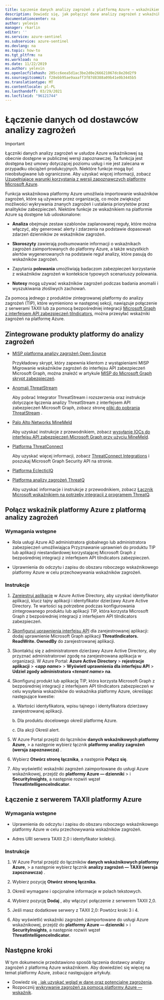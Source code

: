 ```yaml
---
title: Łączenie danych analizy zagrożeń z platformą Azure — wskaźnikiem Microsoft Docs
description: Dowiedz się, jak połączyć dane analizy zagrożeń z wskaźnikiem kontrolnym platformy Azure.
documentationcenter: na
author: yelevin
manager: rkarlin
editor: ''
ms.service: azure-sentinel
ms.subservice: azure-sentinel
ms.devlang: na
ms.topic: how-to
ms.tgt_pltfrm: na
ms.workload: na
ms.date: 11/22/2019
ms.author: yelevin
ms.openlocfilehash: 205cc6eea5d1ac3be2d0e266621067dc8e20d2f9
ms.sourcegitcommit: f28ebb95ae9aaaff3f87d8388a09b41e0b3445b5
ms.translationtype: MT
ms.contentlocale: pl-PL
ms.lasthandoff: 03/29/2021
ms.locfileid: "96121744"
---
```

# <a name="connect-data-from-threat-intelligence-providers"></a>Łączenie danych od dostawców analizy zagrożeń

> [!IMPORTANT]
> Łączniki danych analizy zagrożeń w usłudze Azure wskaźnikowej są obecnie dostępne w publicznej wersji zapoznawczej.
> Ta funkcja jest dostępna bez umowy dotyczącej poziomu usług i nie jest zalecana w przypadku obciążeń produkcyjnych. Niektóre funkcje mogą być nieobsługiwane lub ograniczone. Aby uzyskać więcej informacji, zobacz [Uzupełniające warunki korzystania z wersji zapoznawczych platformy Microsoft Azure](https://azure.microsoft.com/support/legal/preview-supplemental-terms/).

Funkcja wskaźnikowa platformy Azure umożliwia importowanie wskaźników zagrożeń, które są używane przez organizację, co może zwiększyć możliwości wykrywania znanych zagrożeń i ustalania priorytetów przez analityków zabezpieczeń. Niektóre funkcje ze wskaźnikiem na platformie Azure są dostępne lub udoskonalone:

- **Analiza** obejmuje zestaw szablonów zaplanowanej reguły, które można włączyć, aby generować alerty i zdarzenia na podstawie dopasowań zdarzeń dzienników ze wskaźników zagrożeń.

- **Skoroszyty** zawierają podsumowanie informacji o wskaźnikach zagrożeń zaimportowanych do platformy Azure, a także wszystkich alertów wygenerowanych na podstawie reguł analizy, które pasują do wskaźników zagrożeń.

- Zapytania **polowania** umożliwiają badaczom zabezpieczeń korzystanie z wskaźników zagrożeń w kontekście typowych scenariuszy polowania.

- **Notesy** mogą używać wskaźników zagrożeń podczas badania anomalii i wyszukiwania złośliwych zachowań.

Za pomocą jednego z produktów zintegrowanej platformy do analizy zagrożeń (TIP), które wymieniono w następnej sekcji, nawiązuje połączenie z serwerami TAXII lub za pomocą bezpośredniej integracji [Microsoft Graph z interfejsem API zabezpieczeń tiIndicators](/graph/api/resources/tiindicator), można przesyłać wskaźniki zagrożeń na platformę Azure.

## <a name="integrated-threat-intelligence-platform-products"></a>Zintegrowane produkty platformy do analizy zagrożeń

- [MISP platforma analizy zagrożeń Open Source](https://www.misp-project.org/)
    
    Przykładowy skrypt, który zapewnia klientom z wystąpieniami MISP Migrowanie wskaźników zagrożeń do interfejsu API zabezpieczeń Microsoft Graph, można znaleźć w artykule [MISP do Microsoft Graph skrypt zabezpieczeń](https://github.com/microsoftgraph/security-api-solutions/tree/master/Samples/MISP).

- [Anomali ThreatStream](https://www.anomali.com/products/threatstream)

    Aby pobrać Integrator ThreatStream i rozszerzenia oraz instrukcje dotyczące łączenia analizy ThreatStream z interfejsem API zabezpieczeń Microsoft Graph, zobacz stronę [pliki do pobrania ThreatStream](https://ui.threatstream.com/downloads) .

- [Palo Alto Networks MineMeld](https://www.paloaltonetworks.com/products/secure-the-network/subscriptions/minemeld)
    
    Aby uzyskać instrukcje z przewodnikiem, zobacz [wysyłanie IOCs do interfejsu API zabezpieczeń Microsoft Graph przy użyciu MineMeld](https://live.paloaltonetworks.com/t5/MineMeld-Articles/Sending-IOCs-to-the-Microsoft-Graph-Security-API-using-MineMeld/ta-p/258540).

- [Platforma ThreatConnect](https://threatconnect.com/solution/)

    Aby uzyskać więcej informacji, zobacz [ThreatConnect Integrations](https://threatconnect.com/integrations/) i poszukaj Microsoft Graph Security API na stronie.

- [Platforma EclecticIQ](https://www.eclecticiq.com/solutions)

- [Platforma analizy zagrożeń ThreatQ](https://www.threatq.com/)

    Aby uzyskać informacje i instrukcje z przewodnikiem, zobacz [Łącznik Microsoft wskaźnikiem na potrzeby integracji z programem ThreatQ](https://appsource.microsoft.com/product/web-apps/threatquotientinc1595345895602.microsoft-sentinel-connector-threatq?src=health&tab=Overview).

## <a name="connect-azure-sentinel-to-your-threat-intelligence-platform"></a>Połącz wskaźnik platformy Azure z platformą analizy zagrożeń

### <a name="prerequisites"></a>Wymagania wstępne  

- Rola usługi Azure AD administratora globalnego lub administratora zabezpieczeń umożliwiająca Przyznawanie uprawnień do produktu TIP lub aplikacji niestandardowej korzystającej Microsoft Graph z bezpośredniej integracji z interfejsem API tiIndicators zabezpieczeń.

- Uprawnienia do odczytu i zapisu do obszaru roboczego wskaźnikowego platformy Azure w celu przechowywania wskaźników zagrożeń.

### <a name="instructions"></a>Instrukcje

1. [Zarejestruj aplikację](/graph/auth-v2-service#1-register-your-app) w Azure Active Directory, aby uzyskać identyfikator aplikacji, klucz tajny aplikacji i identyfikator dzierżawy Azure Active Directory. Te wartości są potrzebne podczas konfigurowania zintegrowanego produktu lub aplikacji TIP, która korzysta Microsoft Graph z bezpośredniej integracji z interfejsem API tiIndicators zabezpieczeń.

2. [Skonfiguruj uprawnienia interfejsu API](/graph/auth-v2-service#2-configure-permissions-for-microsoft-graph) dla zarejestrowanej aplikacji: dodaj uprawnienie Microsoft Graph aplikacji **ThreatIndicators. ReadWrite. OwnedBy** do zarejestrowanej aplikacji.

3. Skontaktuj się z administratorem dzierżawy Azure Active Directory, aby przyznać administratorowi zgodę na zarejestrowana aplikacja w organizacji. W Azure Portal: **Azure Active Directory**  >  **rejestracje aplikacji**  >  **\<_app name_>**  >  **Wyświetl uprawnienia dla interfejsu API**  >  **Udziel zgody administratora \<_tenant name_> na**.

4. Skonfiguruj produkt lub aplikację TIP, która korzysta Microsoft Graph z bezpośredniej integracji z interfejsem API tiIndicators zabezpieczeń w celu wysyłania wskaźników do wskaźnika platformy Azure, określając następujące kwestie:
    
    a. Wartości identyfikatora, wpisu tajnego i identyfikatora dzierżawy zarejestrowanej aplikacji.
    
    b. Dla produktu docelowego określ platformę Azure.
    
    c. Dla akcji Określ alert.

5. W Azure Portal przejdź do łączników **danych wskaźnikowych platformy Azure**,  >   a następnie wybierz łącznik **platformy analizy zagrożeń (wersja zapoznawcza)** .

6. Wybierz **Otwórz stronę łącznika**, a następnie **Połącz się**.

7. Aby wyświetlić wskaźniki zagrożeń zaimportowane do usługi Azure wskaźnikowej, przejdź do **platformy Azure — dzienniki**  >  i **SecurityInsights**, a następnie rozwiń węzeł **ThreatIntelligenceIndicator**.

## <a name="connect-azure-sentinel-to-taxii-servers"></a>Łączenie z serwerem TAXII platformy Azure

### <a name="prerequisites"></a>Wymagania wstępne

- Uprawnienia do odczytu i zapisu do obszaru roboczego wskaźnikowego platformy Azure w celu przechowywania wskaźników zagrożeń.

- Adres URI serwera TAXII 2,0 i identyfikator kolekcji.

### <a name="instructions"></a>Instrukcje

1. W Azure Portal przejdź do łączników **danych wskaźnikowych platformy Azure**,  >   a następnie wybierz łącznik **analizy zagrożeń — TAXII (wersja zapoznawcza)** .

2. Wybierz pozycję **Otwórz stronę łącznika**.

3. Określ wymagane i opcjonalne informacje w polach tekstowych.

4. Wybierz pozycję **Dodaj** , aby włączyć połączenie z serwerem TAXII 2,0.

5. Jeśli masz dodatkowe serwery z TAXII 2,0: Powtórz kroki 3 i 4.

6. Aby wyświetlić wskaźniki zagrożeń zaimportowane do usługi Azure wskaźnikowej, przejdź do **platformy Azure — dzienniki**  >  i **SecurityInsights**, a następnie rozwiń węzeł **ThreatIntelligenceIndicator**.

## <a name="next-steps"></a>Następne kroki

W tym dokumencie przedstawiono sposób łączenia dostawcy analizy zagrożeń z platformą Azure wskaźnikiem. Aby dowiedzieć się więcej na temat platformy Azure, zobacz następujące artykuły.

- Dowiedz się [, jak uzyskać wgląd w dane oraz potencjalne zagrożenia](quickstart-get-visibility.md).
- Rozpocznij [wykrywanie zagrożeń za pomocą platformy Azure — wskaźnik](./tutorial-detect-threats-built-in.md).
